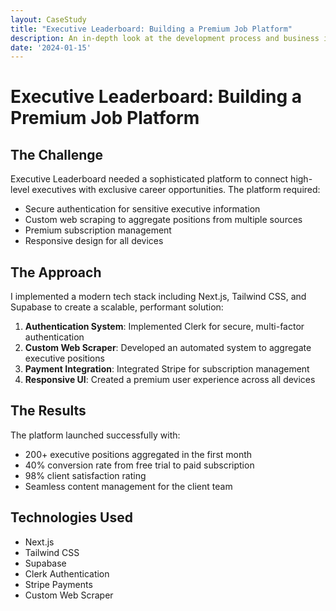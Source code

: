 ```yaml
---
layout: CaseStudy
title: "Executive Leaderboard: Building a Premium Job Platform"
description: An in-depth look at the development process and business impact of the Executive Leaderboard platform
date: '2024-01-15'
---
```


# Executive Leaderboard: Building a Premium Job Platform

## The Challenge
Executive Leaderboard needed a sophisticated platform to connect high-level executives with exclusive career opportunities. The platform required:
- Secure authentication for sensitive executive information
- Custom web scraping to aggregate positions from multiple sources
- Premium subscription management
- Responsive design for all devices

## The Approach
I implemented a modern tech stack including Next.js, Tailwind CSS, and Supabase to create a scalable, performant solution:

1. **Authentication System**: Implemented Clerk for secure, multi-factor authentication
2. **Custom Web Scraper**: Developed an automated system to aggregate executive positions
3. **Payment Integration**: Integrated Stripe for subscription management
4. **Responsive UI**: Created a premium user experience across all devices

## The Results
The platform launched successfully with:
- 200+ executive positions aggregated in the first month
- 40% conversion rate from free trial to paid subscription
- 98% client satisfaction rating
- Seamless content management for the client team

## Technologies Used
- Next.js
- Tailwind CSS
- Supabase
- Clerk Authentication
- Stripe Payments
- Custom Web Scraper 
